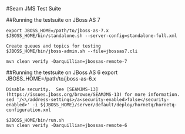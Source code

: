 #Seam JMS Test Suite

##Running the testsuite on JBoss AS 7

    export JBOSS_HOME=/path/to/jboss-as-7.x
    $JBOSS_HOME/bin/standalone.sh --server-config=standalone-full.xml
    
    Create queues and topics for testing
    $JBOSS_HOME/bin/jboss-admin.sh --file=jbossas7.cli
    
    mvn clean verify -Darquillian=jbossas-remote-7
    
##Running the testsuite on JBoss AS 6
    export JBOSS_HOME=/path/to/jboss-as-6.x
    
    Disable security.  See [SEAMJMS-13](https://issues.jboss.org/browse/SEAMJMS-13) for more information.
    sed '/<\/address-settings>/a<security-enabled>false</security-enabled>' -i ${JBOSS_HOME}/server/default/deploy/hornetq/hornetq-configuration.xml
    
    $JBOSS_HOME/bin/run.sh
	mvn clean verify -Darquillian=jbossas-remote-6

